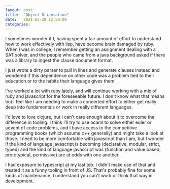 ```yaml
---
layout: post
title:  "Object Orientation"
date:   2021-03-28 12:50:00
categories:
---
```


I sometimes wonder if I, having spent a fair amount of effort to 
understand how to work effectively with lisp, have become brain damaged
by ruby. When I was in college, I remember getting an assignment dealing
with a SAT solver, and the people who came from a java background asked
if there was a library to ingest the clause document format.

I just wrote a dirty parser to pull in lines and generate clauses instead
and wondered if this dependence on other code was a problem tied to their
education or to the habits their language gives them.

I've worked a lot with ruby lately, and will continue working with a mix 
of ruby and javascript for the foreseeable future. I don't know what that
means but I feel like I am needing to make a concerted effort to either
get really deep into fundamentals or work in really different languages.

I'd love to love clojure, but I can't care enough about it to overcome the difference in tooling. I think I'll try to use ocaml to solve either euler or advent of code problems, and I have access to the competitive programming books (which assume c++ generally) and might take a look at those. I need to be more comfortable with javascript than I am, but I wonder if the kind of language javascript is becoming (declarative, modular, strict, typed) and the kind of language javascript was (function and value based, prototypical, permissive) are at odds with one another. 

I had exposure to typescript at my last job. I didn't make use of that and treated it as a funny tooling in front of JS. That's probably fine for some kinds of maintenance, I understand you can't work or think that way in development.

